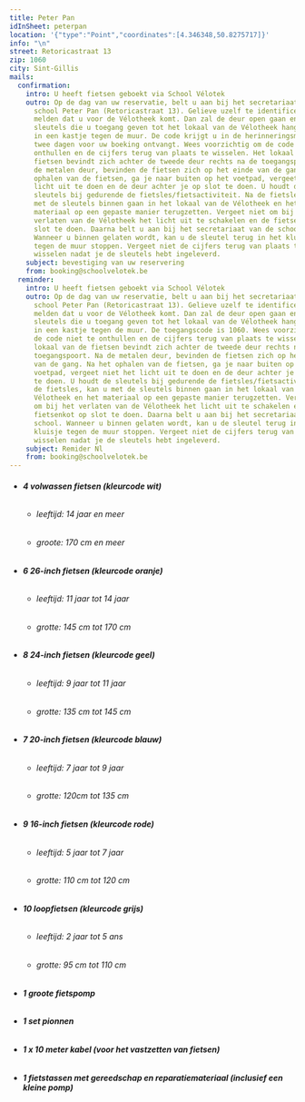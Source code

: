```yaml
---
title: Peter Pan
idInSheet: peterpan
location: '{"type":"Point","coordinates":[4.346348,50.8275717]}'
info: "\n"
street: Retoricastraat 13
zip: 1060
city: Sint-Gillis
mails:
  confirmation:
    intro: U heeft fietsen geboekt via School Vélotek
    outro: Op de dag van uw reservatie, belt u aan bij het secretariaat van de
      school Peter Pan (Retoricastraat 13). Gelieve uzelf te identificeren en te
      melden dat u voor de Vélotheek komt. Dan zal de deur open gaan en de
      sleutels die u toegang geven tot het lokaal van de Vélotheek hangen links
      in een kastje tegen de muur. De code krijgt u in de herinneringsmail die u
      twee dagen voor uw boeking ontvangt. Wees voorzichtig om de code niet te
      onthullen en de cijfers terug van plaats te wisselen. Het lokaal van de
      fietsen bevindt zich achter de tweede deur rechts na de toegangspoort. Na
      de metalen deur, bevinden de fietsen zich op het einde van de gang. Na het
      ophalen van de fietsen, ga je naar buiten op het voetpad, vergeet niet het
      licht uit te doen en de deur achter je op slot te doen. U houdt de
      sleutels bij gedurende de fietsles/fietsactiviteit. Na de fietsles, kan u
      met de sleutels binnen gaan in het lokaal van de Vélotheek en het
      materiaal op een gepaste manier terugzetten. Vergeet niet om bij het
      verlaten van de Vélotheek het licht uit te schakelen en de fietsenkot op
      slot te doen. Daarna belt u aan bij het secretariaat van de school.
      Wanneer u binnen gelaten wordt, kan u de sleutel terug in het kluisje
      tegen de muur stoppen. Vergeet niet de cijfers terug van plaats te
      wisselen nadat je de sleutels hebt ingeleverd.
    subject: bevestiging van uw reservering
    from: booking@schoolvelotek.be
  reminder:
    intro: U heeft fietsen geboekt via School Vélotek
    outro: Op de dag van uw reservatie, belt u aan bij het secretariaat van de
      school Peter Pan (Retoricastraat 13). Gelieve uzelf te identificeren en te
      melden dat u voor de Vélotheek komt. Dan zal de deur open gaan en de
      sleutels die u toegang geven tot het lokaal van de Vélotheek hangen links
      in een kastje tegen de muur. De toegangscode is 1060. Wees voorzichtig om
      de code niet te onthullen en de cijfers terug van plaats te wisselen. Het
      lokaal van de fietsen bevindt zich achter de tweede deur rechts na de
      toegangspoort. Na de metalen deur, bevinden de fietsen zich op het einde
      van de gang. Na het ophalen van de fietsen, ga je naar buiten op het
      voetpad, vergeet niet het licht uit te doen en de deur achter je op slot
      te doen. U houdt de sleutels bij gedurende de fietsles/fietsactiviteit. Na
      de fietsles, kan u met de sleutels binnen gaan in het lokaal van de
      Vélotheek en het materiaal op een gepaste manier terugzetten. Vergeet niet
      om bij het verlaten van de Vélotheek het licht uit te schakelen en de
      fietsenkot op slot te doen. Daarna belt u aan bij het secretariaat van de
      school. Wanneer u binnen gelaten wordt, kan u de sleutel terug in het
      kluisje tegen de muur stoppen. Vergeet niet de cijfers terug van plaats te
      wisselen nadat je de sleutels hebt ingeleverd.
    subject: Remider Nl
    from: booking@schoolvelotek.be
---
```

* ###### **4 volwassen fietsen (kleurcode wit)**

  * ###### leeftijd: 14 jaar en meer
  * ###### groote: 170 cm en meer
* ###### **6 26-inch fietsen (kleurcode oranje)**

  * ###### leeftijd: 11 jaar tot 14 jaar
  * ###### grotte: 145 cm tot 170 cm
* ###### **8 24-inch fietsen (kleurcode geel)**

  * ###### leeftijd: 9 jaar tot 11 jaar
  * ###### grotte: 135 cm tot 145 cm
* ###### **7 20-inch fietsen (kleurcode blauw)**

  * ###### leeftijd: 7 jaar tot 9 jaar
  * ###### grotte: 120cm tot 135 cm
* ###### **9 16-inch fietsen (kleurcode rode)**

  * ###### leeftijd: 5 jaar tot 7 jaar
  * ###### grotte: 110 cm tot 120 cm
* ###### **10 loopfietsen (kleurcode grijs)**

  * ###### leeftijd: 2 jaar tot 5 ans
  * ###### grotte: 95 cm tot 110 cm
* ###### **1 groote fietspomp**
* ###### **1 set pionnen**
* ###### **1 x 10 meter kabel (voor het vastzetten van fietsen)**
* ###### **1 fietstassen met gereedschap en reparatiemateriaal (inclusief een kleine pomp)**